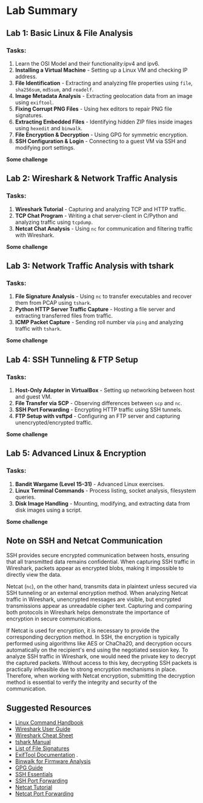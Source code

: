 # Lab Summary

## Lab 1: Basic Linux & File Analysis
### Tasks:
1. Learn the OSI Model and their functionality:ipv4 and ipv6.  
2. **Installing a Virtual Machine** - Setting up a Linux VM and checking IP address.
3. **File Identification** - Extracting and analyzing file properties using `file`, `sha256sum`, `md5sum`, and `readelf`.
4. **Image Metadata Analysis** - Extracting geolocation data from an image using `exiftool`.
5. **Fixing Corrupt PNG Files** - Using hex editors to repair PNG file signatures.
6. **Extracting Embedded Files** - Identifying hidden ZIP files inside images using `hexedit` and `binwalk`.
7. **File Encryption & Decryption** - Using GPG for symmetric encryption.
8. **SSH Configuration & Login** - Connecting to a guest VM via SSH and modifying port settings.
   
**Some challenge**

## Lab 2: Wireshark & Network Traffic Analysis
### Tasks:
1. **Wireshark Tutorial** - Capturing and analyzing TCP and HTTP traffic.
2. **TCP Chat Program** - Writing a chat server-client in C/Python and analyzing traffic using `tcpdump`.
3. **Netcat Chat Analysis** - Using `nc` for communication and filtering traffic with Wireshark.

**Some challenge**

## Lab 3: Network Traffic Analysis with tshark
### Tasks:
1. **File Signature Analysis** - Using `nc` to transfer executables and recover them from PCAP using `tshark`.
2. **Python HTTP Server Traffic Capture** - Hosting a file server and extracting transferred files from traffic.
3. **ICMP Packet Capture** - Sending roll number via `ping` and analyzing traffic with `tshark`.

**Some challenge**

## Lab 4: SSH Tunneling & FTP Setup
### Tasks:
1. **Host-Only Adapter in VirtualBox** - Setting up networking between host and guest VM.
2. **File Transfer via SCP** - Observing differences between `scp` and `nc`.
3. **SSH Port Forwarding** - Encrypting HTTP traffic using SSH tunnels.
4. **FTP Setup with vsftpd** - Configuring an FTP server and capturing unencrypted/encrypted traffic.

**Some challenge**

## Lab 5: Advanced Linux & Encryption
### Tasks:
1. **Bandit Wargame (Level 15-31)** - Advanced Linux exercises.
2. **Linux Terminal Commands** - Process listing, socket analysis, filesystem queries.
3. **Disk Image Handling** - Mounting, modifying, and extracting data from disk images using a script.

**Some challenge** 

## Note on SSH and Netcat Communication
SSH provides secure encrypted communication between hosts, ensuring that all transmitted data remains confidential. When capturing SSH traffic in Wireshark, packets appear as encrypted blobs, making it impossible to directly view the data. 

Netcat (`nc`), on the other hand, transmits data in plaintext unless secured via SSH tunneling or an external encryption method. When analyzing Netcat traffic in Wireshark, unencrypted messages are visible, but encrypted transmissions appear as unreadable cipher text. Capturing and comparing both protocols in Wireshark helps demonstrate the importance of encryption in secure communications.

If Netcat is used for encryption, it is necessary to provide the corresponding decryption method. In SSH, the encryption is typically performed using algorithms like AES or ChaCha20, and decryption occurs automatically on the recipient's end using the negotiated session key. To analyze SSH traffic in Wireshark, one would need the private key to decrypt the captured packets. Without access to this key, decrypting SSH packets is practically infeasible due to strong encryption mechanisms in place. Therefore, when working with Netcat encryption, submitting the decryption method is essential to verify the integrity and security of the communication.



## Suggested Resources
- [Linux Command Handbook](https://www.digitalocean.com/community/tutorials/linux-commands) 
- [Wireshark User Guide](https://www.tpointtech.com/wireshark) 
- [Wireshark Cheat Sheet](https://www.stationx.net/wireshark-cheat-sheet/) 
- [tshark Manual](https://allabouttesting.org/tshark-basic-tutorial-with-practical-examples/) 
- [List of File Signatures](https://en.wikipedia.org/wiki/List_of_file_signatures) 
- [ExifTool Documentation](https://wiki.bi0s.in/steganography/exiftool/) .
- [Binwalk for Firmware Analysis](https://wiki.bi0s.in/steganography/binwalk/) 
- [GPG Guide](https://www.devdungeon.com/content/gpg-tutorial) 
- [SSH Essentials](https://zah.uni-heidelberg.de/it-guide/ssh-tutorial-linux)
- [SSH Port Forwarding](https://datawookie.dev/blog/2023/12/ssh-tunnel-remote-port-forwarding/)
- [Netcat Tutorial](https://nooblinux.com/how-to-use-netcat/) 
- [Netcat Port Forwarding](https://gist.github.com/kapil1024/15095f97fe945040806bfdf0fc153fea)
   
